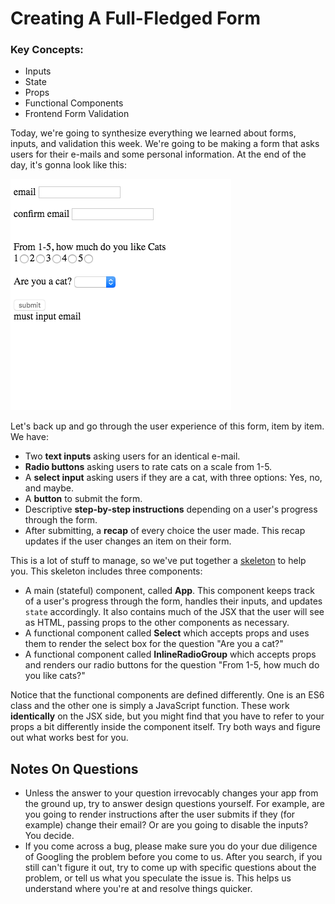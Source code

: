 # Creating A Full-Fledged Form

### Key Concepts:
* Inputs
* State
* Props
* Functional Components
* Frontend Form Validation

Today, we're going to synthesize everything we learned about forms, inputs, and validation this week. We're going to be making a form that asks users for their e-mails and some personal information. At the end of the day, it's gonna look like this:




![finished](finished.png)

Let's back up and go through the user experience of this form, item by item. We have:

* Two **text inputs** asking users for an identical e-mail.
* **Radio buttons** asking users to rate cats on a scale from 1-5.
* A **select input** asking users if they are a cat, with three options: Yes, no, and maybe.
* A **button** to submit the form.
* Descriptive **step-by-step instructions** depending on a user's progress through the form.
* After submitting, a **recap** of every choice the user made. This recap updates if the user changes an item on their form.

This is a lot of stuff to manage, so we've put together a [skeleton](https://codesandbox.io/s/4znjv5v7q4) to help you. This skeleton includes three components:

* A main (stateful) component, called **App**. This component keeps track of a user's progress through the form, handles their inputs, and updates `state` accordingly. It also contains much of the JSX that the user will see as HTML, passing props to the other components as necessary.
* A functional component called **Select** which accepts props and uses them to render the select box for the question "Are you a cat?"
* A functional component called **InlineRadioGroup** which accepts props and renders our radio buttons for the question "From 1-5, how much do you like cats?"

Notice that the functional components are defined differently. One is an ES6 class and the other one is simply a JavaScript function. These work **identically** on the JSX side, but you might find that you have to refer to your props a bit differently inside the component itself. Try both ways and figure out what works best for you.

## Notes On Questions

* Unless the answer to your question irrevocably changes your app from the ground up, try to answer design questions yourself. For example, are you going to render instructions after the user submits if they (for example) change their email? Or are you going to disable the inputs? You decide.
* If you come across a bug, please make sure you do your due diligence of Googling the problem before you come to us. After you search, if you still can't figure it out, try to come up with specific questions about the problem, or tell us what you speculate the issue is. This helps us understand where you're at and resolve things quicker.


